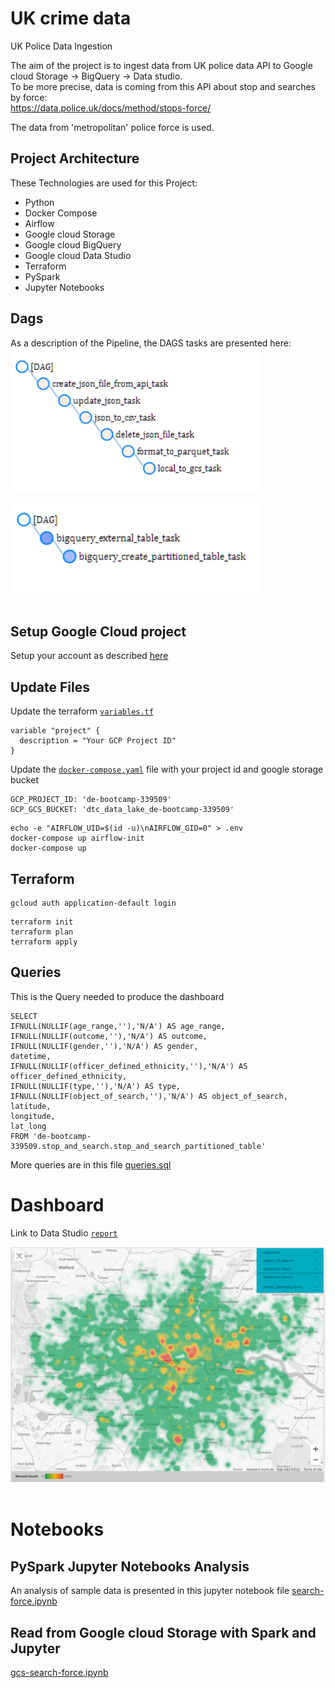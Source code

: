 # UK crime data

UK Police Data Ingestion  

The aim of the project is to ingest data from UK police data API to Google cloud Storage -> BigQuery -> Data studio.  
To be more precise, data is coming from this API about stop and searches by force:  
https://data.police.uk/docs/method/stops-force/  
  
The data from 'metropolitan' police force is used.  

## Project Architecture

These Technologies are used for this Project:   
* Python
* Docker Compose
* Airflow
* Google cloud Storage
* Google cloud BigQuery
* Google cloud Data Studio
* Terraform
* PySpark
* Jupyter Notebooks

## Dags
As a description of the Pipeline, the DAGS tasks are presented here:  
<img src="images/data_ingestion_dag.png" width="400">   

<img src="images/gcs_2_bq_dag.png" width="400"><br/><br/>   


   
## Setup Google Cloud project  

Setup your account as described [here](/Initial-setup.md)  

## Update Files   

Update the terraform [`variables.tf`](/terraform/variables.tf) 
```
variable "project" {
  description = "Your GCP Project ID"
}
```

Update the [`docker-compose.yaml`](/airflow/docker-compose.yaml) file with your project id and google storage bucket   
```
GCP_PROJECT_ID: 'de-bootcamp-339509'
GCP_GCS_BUCKET: 'dtc_data_lake_de-bootcamp-339509'
```

```
echo -e "AIRFLOW_UID=$(id -u)\nAIRFLOW_GID=0" > .env
docker-compose up airflow-init
docker-compose up
```

## Terraform
```
gcloud auth application-default login 
```
```
terraform init
terraform plan
terraform apply
```

## Queries  

This is the Query needed to produce the dashboard   

```
SELECT
IFNULL(NULLIF(age_range,''),'N/A') AS age_range,
IFNULL(NULLIF(outcome,''),'N/A') AS outcome,
IFNULL(NULLIF(gender,''),'N/A') AS gender,
datetime,
IFNULL(NULLIF(officer_defined_ethnicity,''),'N/A') AS officer_defined_ethnicity,
IFNULL(NULLIF(type,''),'N/A') AS type,
IFNULL(NULLIF(object_of_search,''),'N/A') AS object_of_search,
latitude,
longitude,
lat_long
FROM 'de-bootcamp-339509.stop_and_search.stop_and_search_partitioned_table'
```
More queries are in this file [queries.sql](queries.sql)

# Dashboard

Link to Data Studio [`report`](https://datastudio.google.com/reporting/a5549182-d121-4db6-8955-17de26c95602)   

<img src="images/heatmap_stop_search.png" width="600"><br/><br/>   


# Notebooks   

## PySpark Jupyter Notebooks Analysis   
An analysis of sample data is presented in this jupyter notebook file [search-force.ipynb](/notebooks/search-force.ipynb)   

## Read from Google cloud Storage with Spark and Jupyter
[gcs-search-force.ipynb](/notebooks/gcs-search-force.ipynb)

